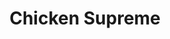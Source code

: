 ---
title: 'Chicken Supreme'
type: 'Chicken'
description: 'Lorem ipsum dolor sit amet consectetur adipisicing elit. Obcaecati sint cumque voluptatem cupiditate odit corporis.'
price: 109
---